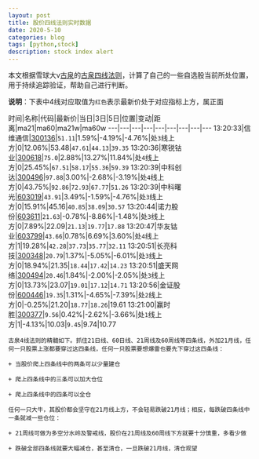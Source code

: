 ```yaml
---
layout: post
title: 股价四线法则实时数据
date: 2020-5-10
categories: blog
tags: [python,stock]
description: stock index alert
---
```



本文根据雪球大v[古泉](https://xueqiu.com/u/7148646888)的[古泉四线法则](https://xueqiu.com/7148646888/130498192)，计算了自己的一些自选股当前所处位置，用于持续追踪验证，帮助自己进行判断。

**说明**：下表中4线对应取值为`红色`表示最新价处于对应指标上方，属正面

时间|名称|代码|最新价|当日|3日|5日|位置|变动|距离|ma21|ma60|ma21w|ma60w
---|---|---|---|---|---|---|---|---
13:20:33|信维通信|[300136](https://xueqiu.com/S/SZ300136)|`51.11`|1.59%|-4.19%|-4.76%|处`3`线上方|0|12.06%|53.48|`47.61`|`44.13`|`39.35`
13:20:36|寒锐钴业|[300618](https://xueqiu.com/S/SZ300618)|`75.0`|2.88%|13.27%|11.84%|处`4`线上方|0|25.45%|`67.51`|`58.17`|`55.36`|`59.39`
13:20:39|中科创达|[300496](https://xueqiu.com/S/SZ300496)|`97.88`|3.00%|-2.68%|-3.19%|处`4`线上方|0|43.75%|`92.86`|`72.93`|`67.77`|`51.26`
13:20:39|中科曙光|[603019](https://xueqiu.com/S/SH603019)|`43.91`|3.49%|-1.59%|-4.76%|处`3`线上方|0|15.91%|45.16|`40.85`|`38.09`|`30.57`
13:20:44|诺力股份|[603611](https://xueqiu.com/S/SH603611)|`21.63`|-0.78%|-8.86%|-1.48%|处`3`线上方|0|7.89%|22.09|`21.13`|`19.77`|`17.88`
13:20:47|华友钴业|[603799](https://xueqiu.com/S/SH603799)|`43.66`|0.78%|6.69%|3.60%|处`4`线上方|1|19.28%|`42.28`|`37.73`|`35.77`|`32.11`
13:20:51|长亮科技|[300348](https://xueqiu.com/S/SZ300348)|`20.79`|1.37%|-5.05%|-6.01%|处`3`线上方|0|18.94%|21.35|`18.44`|`17.42`|`14.23`
13:20:51|盛天网络|[300494](https://xueqiu.com/S/SZ300494)|`20.46`|1.84%|-2.00%|-2.05%|处`3`线上方|0|13.73%|23.07|`19.01`|`17.12`|`14.71`
13:20:56|金证股份|[600446](https://xueqiu.com/S/SH600446)|`19.35`|1.31%|-4.65%|-7.39%|处`2`线上方|0|-0.25%|21.20|`18.77`|`18.26`|19.61
13:21:00|赢时胜|[300377](https://xueqiu.com/S/SZ300377)|`9.56`|0.42%|-2.62%|-3.66%|处`1`线上方|1|-4.13%|10.03|`9.45`|9.74|10.77

```
古泉4线法则的精髓如下。抓住21日线、60日线、21周线及60周线等四条线，外加21月线，任何一只股票上涨都要穿过这四条线，任何一只股票要想爆雷也要先下穿过这四条线：

+ 当股价爬上四条线中的两条可以少量建仓

+ 爬上四条线中的三条可以加大仓位

+ 爬上四条线中的四条可以全仓

任何一只大牛，其股价都会坚守在21月线上方，不会轻易跌破21月线；相反，每跌破四条线中一条就减一些仓位：

+ 21周线可做为多空分水岭及警戒线，股价在21周线及60周线下方就要十分慎重，多看少做

+ 跌破全部四条线就要大幅减仓，甚至清仓，一旦跌破21月线，清仓观望
```